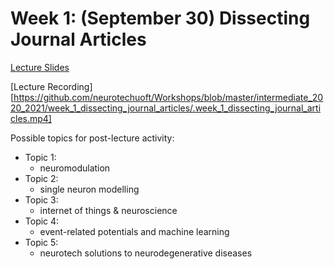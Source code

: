# Week 1: (September 30) Dissecting Journal Articles

[Lecture Slides](https://github.com/neurotechuoft/Workshops/blob/master/intermediate_2020_2021/week_1_dissecting_journal_articles/.Dissecting%20Journal%20Articles.pdf)

[Lecture Recording][https://github.com/neurotechuoft/Workshops/blob/master/intermediate_2020_2021/week_1_dissecting_journal_articles/.week_1_dissecting_journal_articles.mp4]

Possible topics for post-lecture activity:
- Topic 1:
	* neuromodulation
- Topic 2:
	* single neuron modelling
- Topic 3:
	* internet of things & neuroscience
- Topic 4:
	* event-related potentials and machine learning
- Topic 5:
	* neurotech solutions to neurodegenerative diseases
